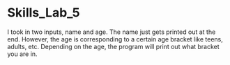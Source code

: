 # Skills_Lab_5
I took in two inputs, name and age. The name just gets printed out at the end. However, the age is corresponding to a certain age bracket like teens, adults, etc. Depending on the age, the program will print out what bracket you are in.  

